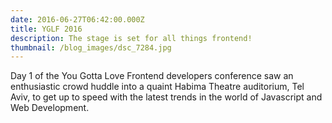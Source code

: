 ```yaml
---
date: 2016-06-27T06:42:00.000Z
title: YGLF 2016
description: The stage is set for all things frontend!
thumbnail: /blog_images/dsc_7284.jpg
---
```

Day 1 of the You Gotta Love Frontend developers conference saw an enthusiastic crowd huddle into a quaint Habima Theatre auditorium, Tel Aviv, to get up to speed with the latest trends in the world of Javascript and Web Development.
